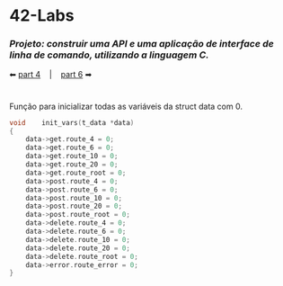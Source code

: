<h1>42-Labs</h1>

### _Projeto: construir uma API e uma aplicação de interface de linha de comando, utilizando a linguagem C._

 ⬅ [part 4](https://github.com/42sp/42labs-selection-process-v2-Vinicius-Santoro/blob/main/42-labs/readmes/4.cli.md) &nbsp;&nbsp;&nbsp;|&nbsp;&nbsp;&nbsp; [part 6](https://github.com/42sp/42labs-selection-process-v2-Vinicius-Santoro/blob/main/42-labs/readmes/6.get_next_line.md) ➡

<h1></h1>

Função para inicializar todas as variáveis da struct data com 0.

```c
void	init_vars(t_data *data)
{
	data->get.route_4 = 0;
	data->get.route_6 = 0;
	data->get.route_10 = 0;
	data->get.route_20 = 0;
	data->get.route_root = 0;
	data->post.route_4 = 0;
	data->post.route_6 = 0;
	data->post.route_10 = 0;
	data->post.route_20 = 0;
	data->post.route_root = 0;
	data->delete.route_4 = 0;
	data->delete.route_6 = 0;
	data->delete.route_10 = 0;
	data->delete.route_20 = 0;
	data->delete.route_root = 0;
	data->error.route_error = 0;
}
```

